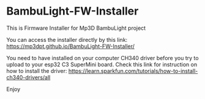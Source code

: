 # BambuLight-FW-Installer
This is Firmware Installer for Mp3D BambuLight project

You can access the installer directly by this link:
https://mp3dpt.github.io/BambuLight-FW-Installer/

You need to have installed on your computer CH340 driver before you try to upload to your esp32 C3 SuperMini board.
Check this link for instruction on how to install the driver:
https://learn.sparkfun.com/tutorials/how-to-install-ch340-drivers/all

Enjoy
